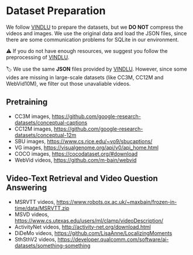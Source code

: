 # Dataset Preparation

We follow [VINDLU](https://github.com/klauscc/VindLU/) to prepare the datasets, but we **DO NOT** compress the videos and images.  We use the original data and load the JSON files, since there are some communication problems for SQLite in our environment.

:warning: If you do not have enough resources, we suggest you follow the preprocessing of [VINDLU](https://github.com/klauscc/VindLU/blob/main/DATA.md#compressing-videos-and-images).

:label: We use the same **JSON** files provided by [VINDLU](https://drive.google.com/drive/folders/12bC7WotvwyTG4pVvYeU4iZzmBLP1-6d9). However, since some vides are missing in large-scale datasets (like CC3M, CC12M and WebVid10M), we filter out those unavaliable videos.


## Pretraining

- CC3M images, https://github.com/google-research-datasets/conceptual-captions
- CC12M images, https://github.com/google-research-datasets/conceptual-12m
- SBU images, https://www.cs.rice.edu/~vo9/sbucaptions/
- VG images, https://visualgenome.org/api/v0/api_home.html
- COCO images, https://cocodataset.org/#download
- WebVid videos, https://github.com/m-bain/webvid


## Video-Text Retrieval and Video Question Answering

- MSRVTT videos, https://www.robots.ox.ac.uk/~maxbain/frozen-in-time/data/MSRVTT.zip
- MSVD videos, https://www.cs.utexas.edu/users/ml/clamp/videoDescription/
- ActivityNet videos, http://activity-net.org/download.html
- DiDeMo videos, https://github.com/LisaAnne/LocalizingMoments
- SthSthV2 videos, https://developer.qualcomm.com/software/ai-datasets/something-something
